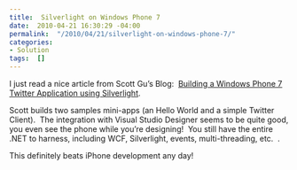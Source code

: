 ```yaml
---
title:  Silverlight on Windows Phone 7
date:  2010-04-21 16:30:29 -04:00
permalink:  "/2010/04/21/silverlight-on-windows-phone-7/"
categories:
- Solution
tags:  []
---
```

<p></p>  <p>I just read a nice article from Scott Gu’s Blog:&#160; <a href="http://weblogs.asp.net/scottgu/archive/2010/03/18/building-a-windows-phone-7-twitter-application-using-silverlight.aspx">Building a Windows Phone 7 Twitter Application using Silverlight</a>.</p>  <p>Scott builds two samples mini-apps (an Hello World and a simple Twitter Client).&#160; The integration with Visual Studio Designer seems to be quite good, you even see the phone while you’re designing!&#160; You still have the entire .NET to harness, including WCF, Silverlight, events, multi-threading, etc.&#160; .</p>  <p>This definitely beats iPhone development any day!</p>